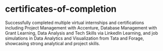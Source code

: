 # certificates-of-completion
Successfully completed multiple virtual internships and certifications including Project Management with Accenture, Database Management with Grant Learning, Data Analysis and Tech Skills via LinkedIn Learning, and job simulations in Data Analytics and Visualization from Tata and Forage, showcasing strong analytical and project skills.
